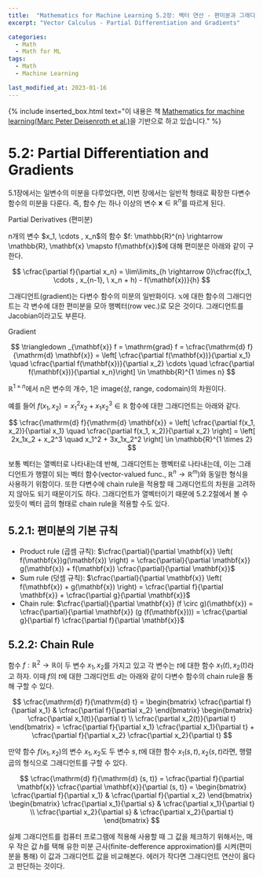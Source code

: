 ```yaml
---
title:  "Mathematics for Machine Learning 5.2장: 벡터 연산 - 편미분과 그래디언트"
excerpt: "Vector Calculus - Partial Differentiation and Gradients"

categories:
  - Math
  - Math for ML
tags:
  - Math
  - Machine Learning

last_modified_at: 2023-01-16
---
```


{% include inserted_box.html text="이 내용은 책 <a href='https://mml-book.github.io/book/mml-book.pdf'>Mathematics for machine learning(Marc Peter Deisenroth et al.)</a>을 기반으로 하고 있습니다." %}

# 5.2: Partial Differentiation and Gradients

5.1장에서는 일변수의 미분을 다루었다면, 이번 장에서는 일반적 형태로 확장한 다변수 함수의 미분을 다룬다. 즉, 함수 $f$는 하나 이상의 변수 $\mathbf{x} \in \mathbb{R}^{n}$를 따르게 된다.

<div id="def-box">
<div class="def-title">Partial Derivatives (편미분)</div>
<p>
n개의 변수 $x_1, \cdots , x_n$의 함수 $f: \mathbb{R}^{n} \rightarrow \mathbb{R}, \mathbf{x} \mapsto f(\mathbf{x})$에 대해 편미분은 아래와 같이 구한다.

$$
\cfrac{\partial f}{\partial x_n} = \lim\limits_{h \rightarrow 0}\cfrac{f(x_1, \cdots , x_{n-1}, \ x_n + h) - f(\mathbf{x})}{h}
$$
</p>
</div>

그래디언트(gradient)는 다변수 함수의 미분의 일반화이다. $\mathbb{x}$에 대한 함수의 그래디언트는 각 변수에 대한 편미분을 모아 행벡터(row vec.)로 모은 것이다. 그래디언트를 Jacobian이라고도 부른다.

<div id="def-box">
<div class="def-title">Gradient</div>
<p>

$$
\triangledown _{\mathbf{x}} f = \mathrm{grad} f = \cfrac{\mathrm{d} f}{\mathrm{d} \mathbf{x}} = \left[ \cfrac{\partial f(\mathbf{x})}{\partial x_1} \quad \cfrac{\partial f(\mathbf{x})}{\partial x_2} \cdots \quad \cfrac{\partial f(\mathbf{x})}{\partial x_n}\right] \in \mathbb{R}^{1 \times n}
$$
</p>
</div>

$\mathbb{R}^{1 \times n}$에서 n은 변수의 개수, 1은 image(상, range, codomain)의 차원이다.

예를 들어 $f(x_1, x_2) = x_1^2 x_2 + x_1x_2^3 \in \mathbb{R}$ 함수에 대한 그래디언트는 아래와 같다.

$$
\cfrac{\mathrm{d} f}{\mathrm{d} \mathbf{x}} 
= \left[ \cfrac{\partial f(x_1, x_2)}{\partial x_1} \quad \cfrac{\partial f(x_1, x_2)}{\partial x_2} \right]
= \left[ 2x_1x_2 + x_2^3 \quad x_1^2 + 3x_1x_2^2 \right]
\in \mathbb{R}^{1 \times 2}
$$

보통 벡터는 열벡터로 나타내는데 반해, 그래디언트는 행벡터로 나타내는데, 이는 그래디언트가 행렬이 되는 벡터 함수(vector-valued func., $\mathbb{R}^{n} \rightarrow \mathbb{R}^{m}$)와 동일한 형식을 사용하기 위함이다. 또한 다변수에 chain rule을 적용할 때 그래디언트의 차원을 고려하지 않아도 되기 때문이기도 하다. 그래디언트가 열벡터이기 때문에 5.2.2절에서 볼 수 있듯이 벡터 곱의 형태로 chain rule을 적용할 수도 있다.

## 5.2.1: 편미분의 기본 규칙

* Product rule (곱셈 규칙): $\cfrac{\partial}{\partial \mathbf{x}} \left( f(\mathbf{x})g(\mathbf{x}) \right) = \cfrac{\partial}{\partial \mathbf{x}} g(\mathbf{x}) + f(\mathbf{x}) \cfrac{\partial}{\partial \mathbf{x}}$
* Sum rule (덧셈 규칙): $\cfrac{\partial}{\partial \mathbf{x}} \left( f(\mathbf{x}) + g(\mathbf{x}) \right) = \cfrac{\partial f}{\partial \mathbf{x}} + \cfrac{\partial g}{\partial \mathbf{x}}$
* Chain rule: $\cfrac{\partial}{\partial \mathbf{x}} (f \circ g)(\mathbf{x}) = \cfrac{\partial}{\partial \mathbf{x}} (g (f(\mathbf{x}))) = \cfrac{\partial g}{\partial f} \cfrac{\partial f}{\partial \mathbf{x}}$


## 5.2.2: Chain Rule

함수 $f: \mathbb{R}^{2} \rightarrow \mathbb{R}$이 두 변수 $x_1, x_2$를 가지고 있고 각 변수는 $t$에 대한 함수 $x_1(t), x_2(t)$라고 하자. 이때 $f$의 $t$에 대한 그래디언트 $d$는 아래와 같이 다변수 함수의 chain rule을 통해 구할 수 있다.

$$
\cfrac{\mathrm{d} f}{\mathrm{d} t} 
= \begin{bmatrix} \cfrac{\partial f}{\partial x_1} & \cfrac{\partial f}{\partial x_2} \end{bmatrix}
\begin{bmatrix} \cfrac{\partial x_1(t)}{\partial t} \\ \cfrac{\partial x_2(t)}{\partial t} \end{bmatrix}
= \cfrac{\partial f}{\partial x_1} \cfrac{\partial x_1}{\partial t} + \cfrac{\partial f}{\partial x_2} \cfrac{\partial x_2}{\partial t}
$$

만약 함수 $f(x_1, x_2)$의 변수 $x_1, x_2$도 두 변수 $s, t$에 대한 함수 $x_1(s, t), x_2(s, t)$라면, 행렬곱의 형식으로 그래디언트를 구할 수 있다.

$$
\cfrac{\mathrm{d} f}{\mathrm{d} (s, t)} 
= \cfrac{\partial f}{\partial \mathbf{x}} \cfrac{\partial \mathbf{x}}{\partial (s, t)}
= \begin{bmatrix} \cfrac{\partial f}{\partial x_1} & \cfrac{\partial f}{\partial x_2} \end{bmatrix}
\begin{bmatrix} \cfrac{\partial x_1}{\partial s} & \cfrac{\partial x_1}{\partial t}
\\ \cfrac{\partial x_2}{\partial s} & \cfrac{\partial x_2}{\partial t} \end{bmatrix}
$$

실제 그래디언트를 컴퓨터 프로그램에 적용해 사용할 때 그 값을 체크하기 위해서는, 매우 작은 값 $h$를 택해 유한 미분 근사(finite-defference approximation)를 시켜(편미분을 통해) 이 값과 그래디언트 값을 비교해본다. 에러가 작다면 그래디언트 연산이 옳다고 판단하는 것이다.